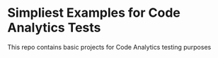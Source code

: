 # Simpliest Examples for Code Analytics Tests
This repo contains basic projects for Code Analytics testing purposes

